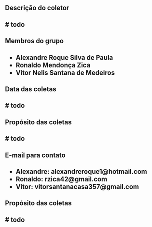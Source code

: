 <h2>
	Descrição do coletor
<h2/>

<p>
# todo
<p/>

<h2>
	Membros do grupo
<h2/>

<p>
	<ul>
	  <li>Alexandre Roque Silva de Paula</li>
	  <li>Ronaldo Mendonça Zica</li>
	  <li>Vitor Nelis Santana de Medeiros</li>
	</ul>
<p/>

<h2>
	Data das coletas
<h2/>

<p>
# todo
<p/>

<h2>
	Propósito das coletas
<h2/>

<p>
# todo
<p/>

<h2>
	E-mail para contato
<h2/>

<p>
	<ul>
		<li>Alexandre: alexandreroque1@hotmail.com</li>
		<li>Ronaldo: rzica42@gmail.com</li>
		<li>Vitor: vitorsantanacasa357@gmail.com</li>
	</ul>
<p/>
	
<h2>
	Propósito das coletas
<h2/>

<p>
# todo
<p/>
